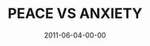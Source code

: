 ---
layout: message
category: message
series: "The Guide"
title: "PEACE VS ANXIETY"
date: 2011-06-04-00-00
message_id: 676
audio: "http://s3.amazonaws.com/crossroadsaudiomessages/theguide03.mp3"
audio-duration: "45:11"
program: "http://s3.amazonaws.com/crossroads-media/media/legacy/documents/06_04-05_11Program.pdf"
description: "Brian Tome talks about how the Guide can steer us out of fear and into peace."
video: "https://s3.amazonaws.com/crossroadsvideomessages/theguide03.mp4"
video-duration: "45:16"
video-image: "http://s3.amazonaws.com/crossroads-media/images/legacy/content/theguide03_still.jpg"
flag: "N"
---